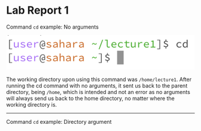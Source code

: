 # Lab Report 1
Command `cd` example: No arguments

![Image](/lab1images/l1cd1.png)

The working directory upon using this command was `/home/lecture1`. After running the cd command with no arguments, it sent us back to the parent directory, being `/home`, which is intended and not an error as no arguments will always send us back to the home directory, no matter where the working directory is. 

***

Command `cd` example: Directory argument
